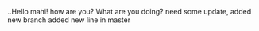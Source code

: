 ..Hello mahi!
how are you?
What are you doing?
need some update, added new branch
added new line in master